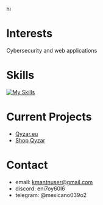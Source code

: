 hi

# Interests
Cybersecurity and web applications
# Skills
[![My Skills](https://skillicons.dev/icons?i=html,css,p5js,nodejs,php,py,cpp,dotnet,discordjs,postgres,sqlite,mongodb,unity,nginx,linux,js,cs,vite,react,npm,ts,nextjs)](https://skillicons.dev)
# Current Projects
- [Qyzar.eu](https://qyzar.eu)
- [Shop Qyzar](https://discord.gg/xM6Pvfnkdz)
# Contact
- email: kmantnuser@gmail.com
- discord: eni7oy60l6
- telegram: @mexicano039o2
